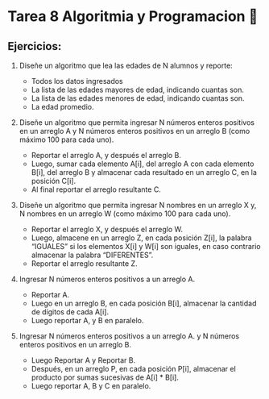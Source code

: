 # Tarea 8 Algoritmia y Programacion 🚀

## Ejercicios:

1. Diseñe un algoritmo que lea las edades de N alumnos y reporte:
   - Todos los datos ingresados
   - La lista de las edades mayores de edad, indicando cuantas son.
   - La lista de las edades menores de edad, indicando cuantas son.
   - La edad promedio.

2. Diseñe un algoritmo que permita ingresar N números enteros positivos en un arreglo A y N números enteros positivos en un arreglo B (como máximo 100 para cada uno).
   - Reportar el arreglo A, y después el arreglo B.
   - Luego, sumar cada elemento A[i], del arreglo A con cada elemento B[i], del arreglo B y almacenar cada resultado en un arreglo C, en la posición C[i].
   - Al final reportar el arreglo resultante C.

3. Diseñe un algoritmo que permita ingresar N nombres en un arreglo X y, N nombres en un arreglo W (como máximo 100 para cada uno).
   - Reportar el arreglo X, y después el arreglo W.
   - Luego, almacene en un arreglo Z, en cada posición Z[i], la palabra “IGUALES”
   si los elementos X[i] y W[i] son iguales, en caso contrario almacenar la palabra “DIFERENTES”.
   - Reportar el arreglo resultante Z.

4. Ingresar N números enteros positivos a un arreglo A.
   - Reportar A.
   - Luego en un arreglo B, en cada posición B[i], almacenar la cantidad de dígitos de cada A[i].
   - Luego reportar A, y B en paralelo.

5. Ingresar N números enteros positivos a un arreglo A. y N números enteros positivos en un arreglo B.
   - Luego Reportar A y Reportar B.
   - Después, en un arreglo P, en cada posición P[i], almacenar el producto por sumas sucesivas de A[i] \* B[i].
   - Luego reportar A, B y C en paralelo.
